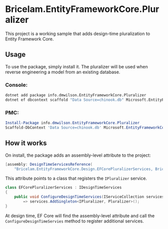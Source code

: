 Bricelam.EntityFrameworkCore.Pluralizer
=======================================
This project is a working sample that adds design-time pluralization to Entity Framework Core.

Usage
-----
To use the package, simply install it. The pluralizer will be used when reverse engineering a model from an existing
database.

### Console:
``` sh
dotnet add package info.dmwilson.EntityFrameworkCore.Pluralizer
dotnet ef dbcontext scaffold "Data Source=chinook.db" Microsoft.EntityFrameworkCore.Sqlite
```

### PMC:
``` psm1
Install-Package info.dmwilson.EntityFrameworkCore.Pluralizer
Scaffold-DbContext 'Data Source=chinook.db' Microsoft.EntityFrameworkCore.Sqlite
```

How it works
------------
On install, the package adds an assembly-level attribute to the project:


``` cs
[assembly: DesignTimeServicesReference(
    "Bricelam.EntityFrameworkCore.Design.EFCorePluralizerServices, Bricelam.EntityFrameworkCore.Pluralizer")]
```

This attribute points to a class that registers the `IPluralizer` service.

``` cs
class EFCorePluralizerServices : IDesignTimeServices
{
    public void ConfigureDesignTimeServices(IServiceCollection services)
        => services.AddSingleton<IPluralizer, Pluralizer>();
}
```

At design time, EF Core will find the assembly-level attribute and call the `ConfigureDesignTimeServies` method to
register additional services.
